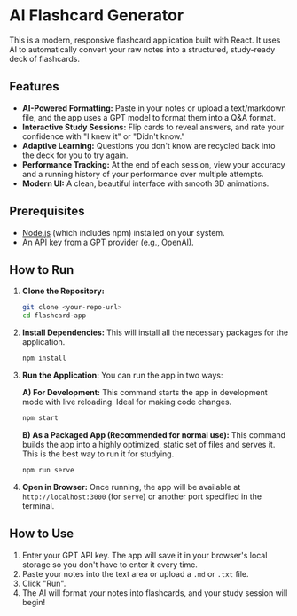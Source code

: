 # AI Flashcard Generator

This is a modern, responsive flashcard application built with React. It uses AI to automatically convert your raw notes into a structured, study-ready deck of flashcards.

## Features

-   **AI-Powered Formatting:** Paste in your notes or upload a text/markdown file, and the app uses a GPT model to format them into a Q&A format.
-   **Interactive Study Sessions:** Flip cards to reveal answers, and rate your confidence with "I knew it" or "Didn't know."
-   **Adaptive Learning:** Questions you don't know are recycled back into the deck for you to try again.
-   **Performance Tracking:** At the end of each session, view your accuracy and a running history of your performance over multiple attempts.
-   **Modern UI:** A clean, beautiful interface with smooth 3D animations.

## Prerequisites

-   [Node.js](https://nodejs.org/) (which includes npm) installed on your system.
-   An API key from a GPT provider (e.g., OpenAI).

## How to Run

1.  **Clone the Repository:**
    ```bash
    git clone <your-repo-url>
    cd flashcard-app
    ```

2.  **Install Dependencies:**
    This will install all the necessary packages for the application.
    ```bash
    npm install
    ```

3.  **Run the Application:**
    You can run the app in two ways:

    **A) For Development:**
    This command starts the app in development mode with live reloading. Ideal for making code changes.
    ```bash
    npm start
    ```

    **B) As a Packaged App (Recommended for normal use):**
    This command builds the app into a highly optimized, static set of files and serves it. This is the best way to run it for studying.
    ```bash
    npm run serve
    ```

4.  **Open in Browser:**
    Once running, the app will be available at `http://localhost:3000` (for `serve`) or another port specified in the terminal.

## How to Use

1.  Enter your GPT API key. The app will save it in your browser's local storage so you don't have to enter it every time.
2.  Paste your notes into the text area or upload a `.md` or `.txt` file.
3.  Click "Run".
4.  The AI will format your notes into flashcards, and your study session will begin! 